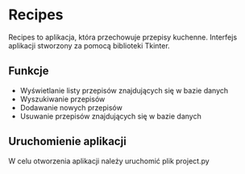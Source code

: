 # Recipes

Recipes to aplikacja, która przechowuje przepisy kuchenne. Interfejs aplikacji stworzony za pomocą biblioteki Tkinter.

## Funkcje
- Wyświetlanie listy przepisów znajdujących się w bazie danych
- Wyszukiwanie przepisów
- Dodawanie nowych przepisów
- Usuwanie przepisów znajdujących się w bazie danych

## Uruchomienie aplikacji
W celu otworzenia aplikacji należy uruchomić plik project.py
